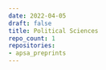 ```yaml
---
date: 2022-04-05
draft: false
title: Political Sciences
repo_count: 1
repositories:
- apsa_preprints
---
```



